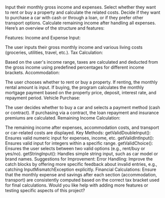 Input their monthly gross income and expenses.
Select whether they want to rent or buy a property and calculate the related costs.
Decide if they want to purchase a car with cash or through a loan, or if they prefer other transport options.
Calculate remaining income after handling all expenses.
Here’s an overview of the structure and features:

Features:
Income and Expense Input:

The user inputs their gross monthly income and various living costs (groceries, utilities, travel, etc.).
Tax Calculation:

Based on the user's income range, taxes are calculated and deducted from the gross income using predefined percentages for different income brackets.
Accommodation:

The user chooses whether to rent or buy a property.
If renting, the monthly rental amount is input.
If buying, the program calculates the monthly mortgage payment based on the property price, deposit, interest rate, and repayment period.
Vehicle Purchase:

The user decides whether to buy a car and selects a payment method (cash or contract).
If purchasing via a contract, the loan repayment and insurance premiums are calculated.
Remaining Income Calculation:

The remaining income after expenses, accommodation costs, and transport or car-related costs are displayed.
Key Methods:
getValidDoubleInput(): Ensures valid numeric input for expenses, income, etc.
getValidIntInput(): Ensures valid input for integers within a specific range.
getValidChoice(): Ensures the user selects between two valid options (e.g., rent/buy or yes/no).
getStringInput(): Handles simple string input, such as car model or brand names.
Suggestions for Improvement:
Error Handling: Improve the catch blocks by offering more specific feedback about invalid entries, e.g., catching InputMismatchException explicitly.
Financial Calculations: Ensure that the monthly expense and savings after each section (accommodation, transport) are consistently computed based on the correct tax bracket used for final calculations.
Would you like help with adding more features or testing specific aspects of this project?

